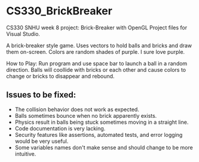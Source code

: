 # CS330_BrickBreaker
CS330 SNHU week 8 project: Brick-Breaker with OpenGL
Project files for Visual Studio.

A brick-breaker style game.
Uses vectors to hold balls and bricks and draw them on-screen.
Colors are random shades of purple. I sure love purple.

How to Play:
Run program and use space bar to launch a ball in a random direction.
Balls will coollide with bricks or each other and cause colors to change or bricks to disappear and rebound.

## Issues to be fixed:
- The collision behavior does not work as expected.
- Balls sometimes bounce when no brick apparently exists.
- Physics result in balls being stuck sometimes moving in a straight line.
- Code documentation is very lacking.
- Security features like assertions, automated tests, and error logging would be very useful.
- Some variables names don't make sense and should change to be more intuitive.
